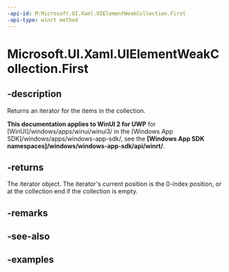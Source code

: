 ```yaml
---
-api-id: M:Microsoft.UI.Xaml.UIElementWeakCollection.First
-api-type: winrt method
---
```


<!-- Method syntax.
public IIterator<UIElement> UIElementWeakCollection.First()
-->

# Microsoft.UI.Xaml.UIElementWeakCollection.First

## -description

Returns an iterator for the items in the collection.

**This documentation applies to WinUI 2 for UWP** for [WinUI]/windows/apps/winui/winui3/ in the [Windows App SDK]/windows/apps/windows-app-sdk/, see the **[Windows App SDK namespaces]/windows/windows-app-sdk/api/winrt/**.

## -returns

The iterator object. The iterator's current position is the 0-index position, or at the collection end if the collection is empty.

## -remarks

## -see-also

## -examples

